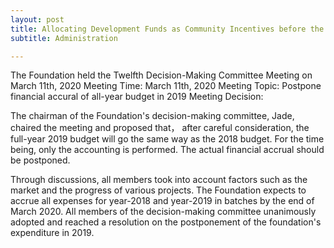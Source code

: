 ```yaml
---
layout: post
title: Allocating Development Funds as Community Incentives before the Release of Community Incentive Funds
subtitle: Administration

---
```


The Foundation held the Twelfth Decision-Making Committee Meeting on March 11th, 2020
Meeting Time: March 11th, 2020
Meeting Topic: Postpone financial accural of all-year budget in 2019
Meeting Decision: 

The chairman of the Foundation's decision-making committee, Jade, chaired the meeting and proposed that， after careful consideration, the full-year 2019 budget will go the same way as the 2018 budget. For the time being, only the accounting is performed. The actual financial accrual should be postponed. 

Through discussions, all members took into account factors such as the market and the progress of various projects. The Foundation expects to accrue all expenses for year-2018 and year-2019 in batches by the end of March 2020. All members of the decision-making committee unanimously adopted and reached a resolution on the postponement of the foundation's expenditure in 2019.

